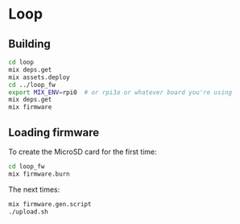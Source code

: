 # Loop

## Building

```sh
cd loop
mix deps.get
mix assets.deploy
cd ../loop_fw
export MIX_ENV=rpi0  # or rpi3a or whatever board you're using
mix deps.get
mix firmware
```

## Loading firmware

To create the MicroSD card for the first time:

```sh
cd loop_fw
mix firmware.burn
```

The next times:

```sh
mix firmware.gen.script
./upload.sh
```

